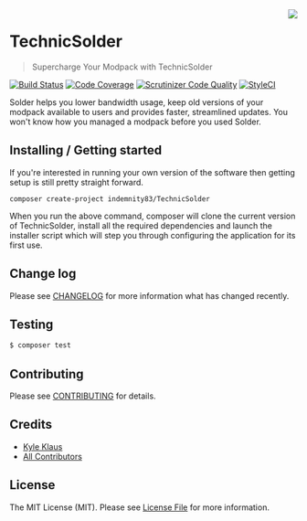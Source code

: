 <img align="right" src="https://raw.githubusercontent.com/TechnicPack/TechnicSolder/master/public/img/500error2.png">

# TechnicSolder
> Supercharge Your Modpack with TechnicSolder

[![Build Status](https://travis-ci.org/Indemnity83/TechnicSolder.svg?branch=develop)](https://travis-ci.org/Indemnity83/TechnicSolder)
[![Code Coverage](https://scrutinizer-ci.com/g/Indemnity83/TechnicSolder/badges/coverage.png?b=develop)](https://scrutinizer-ci.com/g/Indemnity83/TechnicSolder/?branch=develop)
[![Scrutinizer Code Quality](https://scrutinizer-ci.com/g/Indemnity83/TechnicSolder/badges/quality-score.png?b=develop)](https://scrutinizer-ci.com/g/Indemnity83/TechnicSolder/?branch=develop)
[![StyleCI](https://styleci.io/repos/32042637/shield?branch=develop)](https://styleci.io/repos/32042637)

Solder helps you lower bandwidth usage, keep old versions of your modpack available to users and provides faster, streamlined updates. You won't know how you managed a modpack before you used Solder.

## Installing / Getting started

If you're interested in running your own version of the software then getting setup is still pretty straight forward.

```shell
composer create-project indemnity83/TechnicSolder
```

When you run the above command, composer will clone the current version of TechnicSolder, install all the required dependencies and launch the installer script which will step you through configuring the application for its first use.

## Change log

Please see [CHANGELOG](CHANGELOG.md) for more information what has changed recently.

## Testing

``` bash
$ composer test
```

## Contributing

Please see [CONTRIBUTING](CONTRIBUTING.md) for details.

## Credits

- [Kyle Klaus](https://github.com/indemnity83)
- [All Contributors](../../contributors)

## License

The MIT License (MIT). Please see [License File](LICENSE.md) for more information.
